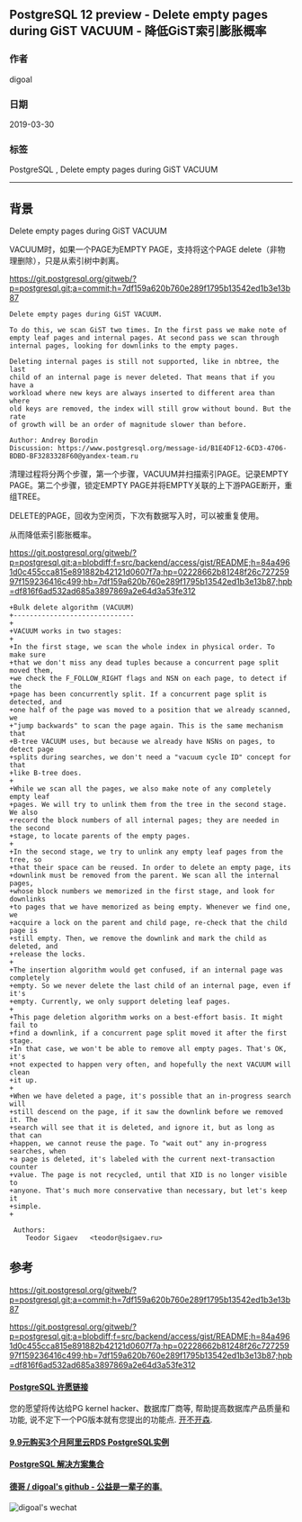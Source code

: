 ## PostgreSQL 12 preview - Delete empty pages during GiST VACUUM - 降低GiST索引膨胀概率  
                                                
### 作者                                                
digoal                                                
                                                
### 日期                                                
2019-03-30                                                
                                                
### 标签                                                
PostgreSQL , Delete empty pages during GiST VACUUM   
                                                
----                                                
                                                
## 背景   
Delete empty pages during GiST VACUUM  
  
VACUUM时，如果一个PAGE为EMPTY PAGE，支持将这个PAGE delete（非物理删除），只是从索引树中剥离。  
  
  
https://git.postgresql.org/gitweb/?p=postgresql.git;a=commit;h=7df159a620b760e289f1795b13542ed1b3e13b87  
  
```  
Delete empty pages during GiST VACUUM.  
  
To do this, we scan GiST two times. In the first pass we make note of  
empty leaf pages and internal pages. At second pass we scan through  
internal pages, looking for downlinks to the empty pages.  
  
Deleting internal pages is still not supported, like in nbtree, the last  
child of an internal page is never deleted. That means that if you have a  
workload where new keys are always inserted to different area than where  
old keys are removed, the index will still grow without bound. But the rate  
of growth will be an order of magnitude slower than before.  
  
Author: Andrey Borodin  
Discussion: https://www.postgresql.org/message-id/B1E4DF12-6CD3-4706-BDBD-BF3283328F60@yandex-team.ru  
```  
  
清理过程将分两个步骤，第一个步骤，VACUUM并扫描索引PAGE。记录EMPTY PAGE。第二个步骤，锁定EMPTY PAGE并将EMPTY关联的上下游PAGE断开，重组TREE。  
  
DELETE的PAGE，回收为空闲页，下次有数据写入时，可以被重复使用。  
  
从而降低索引膨胀概率。  
  
https://git.postgresql.org/gitweb/?p=postgresql.git;a=blobdiff;f=src/backend/access/gist/README;h=84a4961d0c455cca815e891882b42121d0607f7a;hp=02228662b81248f26c72725997f159236416c499;hb=7df159a620b760e289f1795b13542ed1b3e13b87;hpb=df816f6ad532ad685a3897869a2e64d3a53fe312  
  
```  
+Bulk delete algorithm (VACUUM)  
+------------------------------  
+  
+VACUUM works in two stages:  
+  
+In the first stage, we scan the whole index in physical order. To make sure  
+that we don't miss any dead tuples because a concurrent page split moved them,  
+we check the F_FOLLOW_RIGHT flags and NSN on each page, to detect if the  
+page has been concurrently split. If a concurrent page split is detected, and  
+one half of the page was moved to a position that we already scanned, we  
+"jump backwards" to scan the page again. This is the same mechanism that  
+B-tree VACUUM uses, but because we already have NSNs on pages, to detect page  
+splits during searches, we don't need a "vacuum cycle ID" concept for that  
+like B-tree does.  
+  
+While we scan all the pages, we also make note of any completely empty leaf  
+pages. We will try to unlink them from the tree in the second stage. We also  
+record the block numbers of all internal pages; they are needed in the second  
+stage, to locate parents of the empty pages.  
+  
+In the second stage, we try to unlink any empty leaf pages from the tree, so  
+that their space can be reused. In order to delete an empty page, its  
+downlink must be removed from the parent. We scan all the internal pages,  
+whose block numbers we memorized in the first stage, and look for downlinks  
+to pages that we have memorized as being empty. Whenever we find one, we  
+acquire a lock on the parent and child page, re-check that the child page is  
+still empty. Then, we remove the downlink and mark the child as deleted, and  
+release the locks.  
+  
+The insertion algorithm would get confused, if an internal page was completely  
+empty. So we never delete the last child of an internal page, even if it's  
+empty. Currently, we only support deleting leaf pages.  
+  
+This page deletion algorithm works on a best-effort basis. It might fail to  
+find a downlink, if a concurrent page split moved it after the first stage.  
+In that case, we won't be able to remove all empty pages. That's OK, it's  
+not expected to happen very often, and hopefully the next VACUUM will clean  
+it up.  
+  
+When we have deleted a page, it's possible that an in-progress search will  
+still descend on the page, if it saw the downlink before we removed it. The  
+search will see that it is deleted, and ignore it, but as long as that can  
+happen, we cannot reuse the page. To "wait out" any in-progress searches, when  
+a page is deleted, it's labeled with the current next-transaction counter  
+value. The page is not recycled, until that XID is no longer visible to  
+anyone. That's much more conservative than necessary, but let's keep it  
+simple.  
+  
   
 Authors:  
    Teodor Sigaev   <teodor@sigaev.ru>  
```  
  
## 参考  
https://git.postgresql.org/gitweb/?p=postgresql.git;a=commit;h=7df159a620b760e289f1795b13542ed1b3e13b87  
  
https://git.postgresql.org/gitweb/?p=postgresql.git;a=blobdiff;f=src/backend/access/gist/README;h=84a4961d0c455cca815e891882b42121d0607f7a;hp=02228662b81248f26c72725997f159236416c499;hb=7df159a620b760e289f1795b13542ed1b3e13b87;hpb=df816f6ad532ad685a3897869a2e64d3a53fe312  
    
  
  
  
  
  
  
  
  
  
  
  
  
  
  
  
  
  
  
  
  
  
  
  
  
  
  
  
  
  
  
  
  
  
  
  
  
  
  
  
  
  
  
  
  
  
  
  
  
  
  
  
  
  
  
  
  
  
  
  
#### [PostgreSQL 许愿链接](https://github.com/digoal/blog/issues/76 "269ac3d1c492e938c0191101c7238216")
您的愿望将传达给PG kernel hacker、数据库厂商等, 帮助提高数据库产品质量和功能, 说不定下一个PG版本就有您提出的功能点. [开不开森](https://github.com/digoal/blog/issues/76 "269ac3d1c492e938c0191101c7238216").  
  
  
#### [9.9元购买3个月阿里云RDS PostgreSQL实例](https://www.aliyun.com/database/postgresqlactivity "57258f76c37864c6e6d23383d05714ea")
  
  
#### [PostgreSQL 解决方案集合](https://yq.aliyun.com/topic/118 "40cff096e9ed7122c512b35d8561d9c8")
  
  
#### [德哥 / digoal's github - 公益是一辈子的事.](https://github.com/digoal/blog/blob/master/README.md "22709685feb7cab07d30f30387f0a9ae")
  
  
![digoal's wechat](../pic/digoal_weixin.jpg "f7ad92eeba24523fd47a6e1a0e691b59")
  
